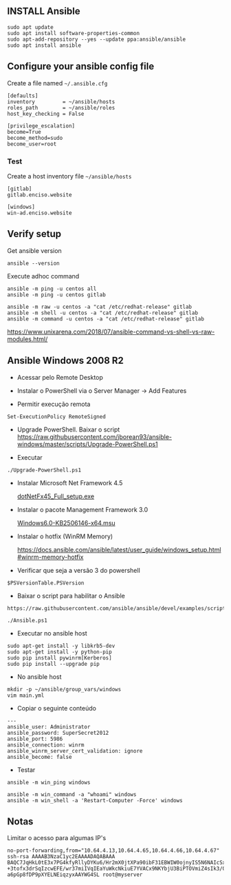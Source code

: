 ## INSTALL Ansible

```
sudo apt update
sudo apt install software-properties-common
sudo apt-add-repository --yes --update ppa:ansible/ansible
sudo apt install ansible
```

## Configure your ansible config file

Create a file named `~/.ansible.cfg`

```
[defaults]
inventory         = ~/ansible/hosts
roles_path        = ~/ansible/roles
host_key_checking = False

[privilege_escalation]
become=True
become_method=sudo
become_user=root
```

### Test

Create a host inventory file `~/ansible/hosts`

``` 
[gitlab]
gitlab.enciso.website

[windows]
win-ad.enciso.website
```

## Verify setup 

Get ansible version

```
ansible --version
```

Execute adhoc command

```
ansible -m ping -u centos all
ansible -m ping -u centos gitlab

ansible -m raw -u centos -a "cat /etc/redhat-release" gitlab
ansible -m shell -u centos -a "cat /etc/redhat-release" gitlab
ansible -m command -u centos -a "cat /etc/redhat-release" gitlab
```

https://www.unixarena.com/2018/07/ansible-command-vs-shell-vs-raw-modules.html/	

## Ansible Windows 2008 R2

* Acessar pelo Remote Desktop

* Instalar o PowerShell via o Server Manager -> Add Features

* Permitir execução remota

```
Set-ExecutionPolicy RemoteSigned
```

* Upgrade PowerShell. Baixar o script https://raw.githubusercontent.com/jborean93/ansible-windows/master/scripts/Upgrade-PowerShell.ps1
	
* Executar 

```	
./Upgrade-PowerShell.ps1
```

* Instalar Microsoft Net Framework 4.5

  [dotNetFx45_Full_setup.exe](https://www.microsoft.com/en-us/download/confirmation.aspx?id=30653)


* Instalar o pacote Management Framework 3.0

  [Windows6.0-KB2506146-x64.msu](https://www.microsoft.com/en-us/download/details.aspx?id=34595)


* Instalar o hotfix (WinRM Memory)

  https://docs.ansible.com/ansible/latest/user_guide/windows_setup.html#winrm-memory-hotfix

* Verificar que seja a versão 3 do powershell

```
$PSVersionTable.PSVersion
```

* Baixar o script para habilitar o Ansible

```
https://raw.githubusercontent.com/ansible/ansible/devel/examples/scripts/ConfigureRemotingForAnsible.ps1

./Ansible.ps1
```

* Executar no ansible host

```
sudo apt-get install -y libkrb5-dev
sudo apt-get install -y python-pip
sudo pip install pywinrm[Kerberos]
sudo pip install --upgrade pip
```

* No ansible host

```
mkdir -p ~/ansible/group_vars/windows
vim main.yml
```

* Copiar o seguinte conteúdo

```
---
ansible_user: Administrator
ansible_password: SuperSecret2012
ansible_port: 5986
ansible_connection: winrm
ansible_winrm_server_cert_validation: ignore
ansible_become: false
```

* Testar

```
ansible -m win_ping windows

ansible -m win_command -a "whoami" windows
ansible -m win_shell -a 'Restart-Computer -Force' windows
```

## Notas

Limitar o acesso para algumas IP's

```
no-port-forwarding,from="10.64.4.13,10.64.4.65,10.64.4.66,10.64.4.67" ssh-rsa AAAAB3NzaC1yc2EAAAADAQABAAA
BAQC7JqHkL0tE3x7PG4kfyRllyDYKu6/Hr2mX0jtXPa90ibF31EBWIW0ojnyIS5N6NAIcSx/SV3k51bbv4CN75ok7TENZQxgkzZEJw1Da
+3tofx3drSqIzcwEFE/wr37miIVqIEaYuWkcNkiuE7YVACx9NKYbjU3BiPTOVmiZ4sIk3/0t0kYErota4Jkhf09gXjg9zo+zpSvdrax+G
a6pGp8fDP9pXYELNEiqzyxAAYWG4SL root@myserver
```

